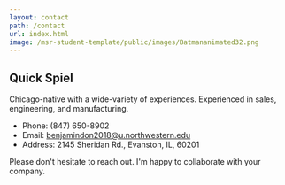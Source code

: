 ```yaml
---
layout: contact
path: /contact
url: index.html
image: /msr-student-template/public/images/Batmananimated32.png
---
```


## Quick Spiel
Chicago-native with a wide-variety of experiences. Experienced in sales, engineering, and manufacturing.

* Phone: (847) 650-8902
* Email: benjamindon2018@u.northwestern.edu
* Address: 2145 Sheridan Rd., Evanston, IL, 60201

Please don't hesitate to reach out. I'm happy to collaborate with your company.

